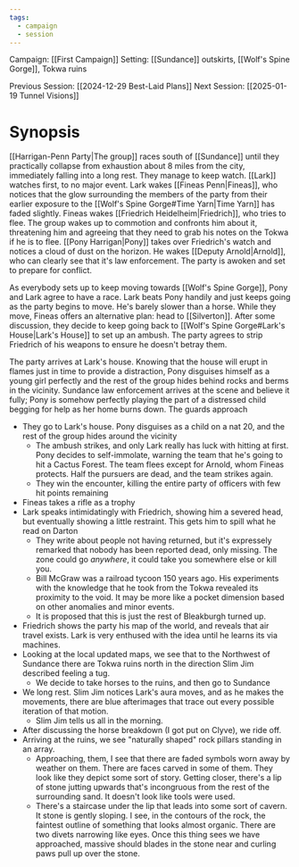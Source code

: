 ```yaml
---
tags:
  - campaign
  - session
---
```


Campaign: [[First Campaign]]
Setting: [[Sundance]] outskirts, [[Wolf's Spine Gorge]], Tokwa ruins

Previous Session: [[2024-12-29 Best-Laid Plans]]
Next Session: [[2025-01-19 Tunnel Visions]]

# Synopsis

[[Harrigan-Penn Party|The group]] races south of [[Sundance]] until they practically collapse from exhaustion about 8 miles from the city, immediately falling into a long rest. They manage to keep watch. [[Lark]] watches first, to no major event. Lark wakes [[Fineas Penn|Fineas]], who notices that the glow surrounding the members of the party from their earlier exposure to the [[Wolf's Spine Gorge#Time Yarn|Time Yarn]] has faded slightly. Fineas wakes [[Friedrich Heidelheim|Friedrich]], who tries to flee. The group wakes up to commotion and confronts him about it, threatening him and agreeing that they need to grab his notes on the Tokwa if he is to flee. [[Pony Harrigan|Pony]] takes over Friedrich's watch and notices a cloud of dust on the horizon. He wakes [[Deputy Arnold|Arnold]], who can clearly see that it's law enforcement. The party is awoken and set to prepare for conflict.

As everybody sets up to keep moving towards [[Wolf's Spine Gorge]], Pony and Lark agree to have a race. Lark beats Pony handily and just keeps going as the party begins to move. He's barely slower than a horse. While they move, Fineas offers an alternative plan: head to [[Silverton]]. After some discussion, they decide to keep going back to [[Wolf's Spine Gorge#Lark's House|Lark's House]] to set up an ambush. The party agrees to strip Friedrich of his weapons to ensure he doesn't betray them.

The party arrives at Lark's house. Knowing that the house will erupt in flames just in time to provide a distraction, Pony disguises himself as a young girl perfectly and the rest of the group hides behind rocks and berms in the vicinity. Sundance law enforcement arrives at the scene and believe it fully; Pony is somehow perfectly playing the part of a distressed child begging for help as her home burns down. The guards approach

- They go to Lark's house. Pony disguises as a child on a nat 20, and the rest of the group hides around the vicinity
	- The ambush strikes, and only Lark really has luck with hitting at first. Pony decides to self-immolate, warning the team that he's going to hit a Cactus Forest. The team flees except for Arnold, whom Fineas protects. Half the pursuers are dead, and the team strikes again.
	- They win the encounter, killing the entire party of officers with few hit points remaining
- Fineas takes a rifle as a trophy
- Lark speaks intimidatingly with Friedrich, showing him a severed head, but eventually showing a little restraint. This gets him to spill what he read on Darton
	- They write about people not having returned, but it's expressely remarked that nobody has been reported dead, only missing. The zone could go *anywhere*, it could take you somewhere else or kill you.
	- Bill McGraw was a railroad tycoon 150 years ago. His experiments with the knowledge that he took from the Tokwa revealed its proximity to the void. It may be more like a pocket dimension based on other anomalies and minor events.
	- It is proposed that this is just the rest of Bleakburgh turned up.
- Friedrich shows the party his map of the world, and reveals that air travel exists. Lark is very enthused with the idea until he learns its via machines.
- Looking at the local updated maps, we see that to the Northwest of Sundance there are Tokwa ruins north in the direction Slim Jim described feeling a tug.
	- We decide to take horses to the ruins, and then go to Sundance
- We long rest. Slim Jim notices Lark's aura moves, and as he makes the movements, there are blue afterimages that trace out every possible iteration of that motion.
	- Slim Jim tells us all in the morning.
- After discussing the horse breakdown (I got put on Clyve), we ride off.
- Arriving at the ruins, we see "naturally shaped" rock pillars standing in an array.
	- Approaching, them, I see that there are faded symbols worn away by weather on them. There are faces carved in some of them. They look like they depict some sort of story. Getting closer, there's a lip of stone jutting upwards that's incongruous from the rest of the surrounding sand. It doesn't look like tools were used.
	- There's a staircase under the lip that leads into some sort of cavern. It stone is gently sloping. I see, in the contours of the rock, the faintest outline of something that looks almost organic. There are two divets narrowing like eyes. Once this thing sees we have approached, massive should blades in the stone near and curling paws pull up over the stone.